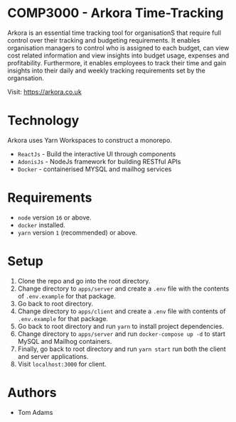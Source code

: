 # COMP3000 - Arkora Time-Tracking

Arkora is an essential time tracking tool for organisationS that require full control over their tracking and budgeting requirements. It enables organisation managers to control who is assigned to each budget, can view cost related information and view insights into budget usage, expenses and profitability. Furthermore, it enables employees to track their time and gain insights into their daily and weekly tracking requirements set by the organsation.

Visit: https://arkora.co.uk

# Technology

Arkora uses Yarn Workspaces to construct a monorepo.

- `ReactJs` - Build the interactive UI through components
- `AdonisJs` - NodeJs framework for building RESTful APIs
- `Docker` - containerised MYSQL and mailhog services

# Requirements

- `node` version `16` or above.
- `docker` installed.
- `yarn` version `1` (recommended) or above.

# Setup

1. Clone the repo and go into the root directory.
2. Change directory to `apps/server` and create a `.env` file with the contents of `.env.example` for that package.
3. Go back to root directory.
4. Change directory to `apps/client` and create a `.env` file with contents of `.env.example` for that package.
5. Go back to root directory and run `yarn` to install project dependencies.
6. Change directory to `apps/server` and run `docker-compose up -d` to start MySQL and Mailhog containers.
7. Finally, go back to root directory and run `yarn start` run both the client and server applications.
8. Visit `localhost:3000` for client.

# Authors

- Tom Adams
